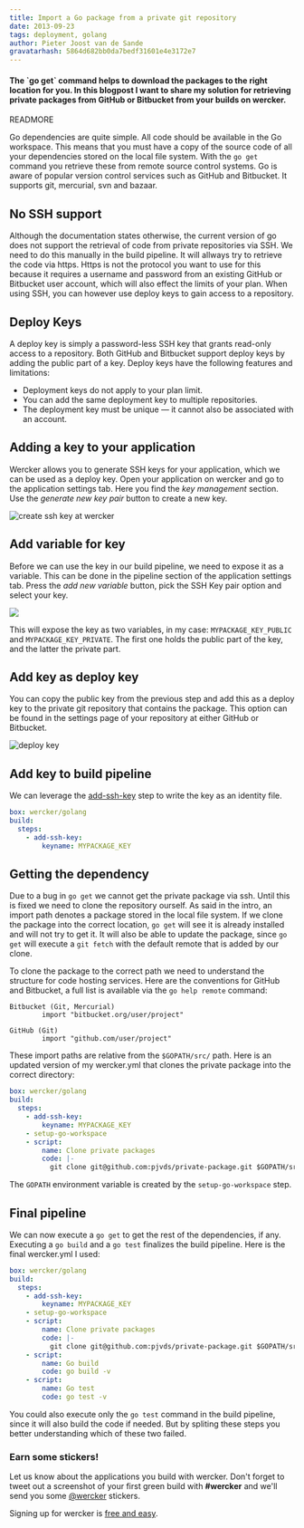 ```yaml
---
title: Import a Go package from a private git repository
date: 2013-09-23
tags: deployment, golang
author: Pieter Joost van de Sande
gravatarhash: 5864d682bb0da7bedf31601e4e3172e7
---
```


<h4 class="subheader">
The `go get` command helps to download the packages to the right location for you. In this blogpost I want to share my solution for retrieving private packages from GitHub or Bitbucket from your builds on wercker.
</h4>

READMORE

Go dependencies are quite simple. All code should be available in the Go workspace. This means that you must have a copy of the source code of all your dependencies stored on the local file system. With the `go get` command you retrieve these from remote source control systems. Go is aware of popular version control services such as GitHub and Bitbucket. It supports git, mercurial, svn and bazaar.

## No SSH support

Although the documentation states otherwise, the current version of go does not support the retrieval of code from private repositories via SSH. We need to do this manually in the build pipeline. It will allways try to retrieve the code via https. Https is not the protocol you want to use for this because it requires a username and password from an existing GitHub or Bitbucket user account, which will also effect the limits of your plan. When using SSH, you can however use deploy keys to gain access to a repository.

## Deploy Keys

A deploy key is simply a password-less SSH key that grants read-only access to a repository. Both GitHub and Bitbucket support deploy keys by adding the public part of a key. Deploy keys have the following features and limitations:

* Deployment keys do not apply to your plan limit.
* You can add the same deployment key to multiple repositories.
* The deployment key must be unique — it cannot also be associated with an account.

## Adding a key to your application

Wercker allows you to generate SSH keys for your application, which we can be used as a deploy key. Open your application on wercker and go to the application settings tab. Here you find the _key management_ section. Use the *generate new key pair* button to create a new key.

![create ssh key at wercker](/images/posts/import-go-package-from-private-git-repository/generate-key.png)

## Add variable for key

Before we can use the key in our build pipeline, we need to expose it as a variable. This can be done in the pipeline section of the application settings tab. Press the *add new variable* button, pick the SSH Key pair option and select your key.

![](/images/posts/import-go-package-from-private-git-repository/pipeline-variable.png)

This will expose the key as two variables, in my case: `MYPACKAGE_KEY_PUBLIC` and `MYPACKAGE_KEY_PRIVATE`. The first one holds the public part of the key, and the latter the private part.

## Add key as deploy key

You can copy the public key from the previous step and add this as a deploy key to the private git repository that contains the package. This option can be found in the settings page of your repository at either GitHub or Bitbucket.

![deploy key](/images/posts/import-go-package-from-private-git-repository/deploy-key.png)

## Add key to build pipeline

We can leverage the [add-ssh-key](TODO) step to write the key as an identity file.

``` yaml
box: wercker/golang
build:
  steps:
    - add-ssh-key:
        keyname: MYPACKAGE_KEY
```

## Getting the dependency

Due to a bug in `go get` we cannot get the private package via ssh. Until this is fixed we need to clone the repository ourself. As said in the intro, an import path denotes a package stored in the local file system. If we clone the package into the correct location, `go get` will see it is already installed and will not try to get it. It will also be able to update the package, since `go get` will execute a `git fetch` with the default remote that is added by our clone.

To clone the package to the correct path we need to understand the structure for code hosting services. Here are the conventions for GitHub and Bitbucket, a full list is available via the `go help remote` command:

    Bitbucket (Git, Mercurial)
            import "bitbucket.org/user/project"

    GitHub (Git)
            import "github.com/user/project"

These import paths are relative from the `$GOPATH/src/` path. Here is an updated version of my wercker.yml that clones the private package into the correct directory:

``` yaml
box: wercker/golang
build:
  steps:
    - add-ssh-key:
        keyname: MYPACKAGE_KEY
    - setup-go-workspace
    - script:
        name: Clone private packages
        code: |-
          git clone git@github.com:pjvds/private-package.git $GOPATH/src/github.com/pjvds/private-package
```

The `GOPATH` environment variable is created by the `setup-go-workspace` step.

## Final pipeline

We can now execute a `go get` to get the rest of the dependencies, if any. Executing a `go build` and a `go test` finalizes the build pipeline. Here is the final wercker.yml I used:

``` yaml
box: wercker/golang
build:
  steps:
    - add-ssh-key:
        keyname: MYPACKAGE_KEY
    - setup-go-workspace
    - script:
        name: Clone private packages
        code: |-
          git clone git@github.com:pjvds/private-package.git $GOPATH/src/github.com/pjvds/private-package
    - script:
        name: Go build
        code: go build -v
    - script:
        name: Go test
        code: go test -v
```

You could also execute only the `go test` command in the build pipeline, since it will also build the code if needed. But by spliting these steps you better understanding which of these two failed.

### Earn some stickers!

Let us know about the applications you build with wercker. Don't forget to tweet out a screenshot of your first green build with **#wercker** and we'll send you some [@wercker](http://twitter.com/wercker) stickers.

Signing up for wercker is [free and easy](https://app.wercker.com/users/new/).
